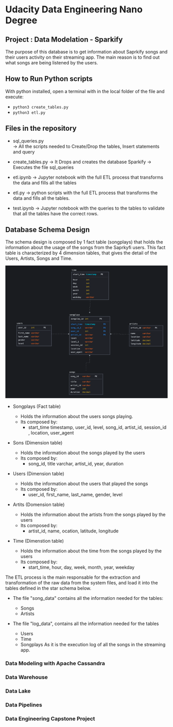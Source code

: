 # Udacity Data Engineering Nano Degree

## Project : Data Modelation - Sparkify
The purpose of this database is to get information about Saprkify songs and their users activity on their streaming app.
The main reason is to find out what songs are being listened by the users.

## How to Run Python scripts
With python installed, open a terminal with in the local folder of the file and execute:
* <code>python3 create_tables.py</code>
* <code>python3 etl.py</code>

## Files in the repository
* sql_queries.py   
    -> All the scripts needed to Create/Drop the tables, Insert statements and query

* create_tables.py 
    -> It Drops and creates the database Sparkify
    -> Executes the file sql_queries

* etl.ipynb
    -> Jupyter notebook with the full ETL process that transforms the data and fills all the tables
    
* etl.py
    -> python scripts with the full ETL process that transforms the data and fills all the tables.
    
* test.ipynb
    -> Jupyter notebook with the queries to the tables to validate that all the tables have the correct rows.
    
## Database Schema Design

The schema design is composed by 1 fact table (songplays) that holds the information about the usage of the songs from the Saprkyfi users.
This fact table is characterized by 4 dimension tables, that gives the detail of the Users, Artists, Songs and Time.

![image](/images/project_1_data_modelling_model.png)


* Songplays (Fact table)
    * Holds the information about the users songs playing.
    * Its composed by:
        * start_time timestamp, user_id, level, song_id, artist_id, session_id , location, user_agent
        
* Sons (Dimension table)
    * Holds the information about the songs played by the users
    * Its composed by:
        * song_id, title varchar, artist_id, year, duration
        
* Users (Dimension table)
    * Holds the information about the users that played the songs
    * Its composed by:
        * user_id, first_name, last_name, gender, level
        
* Artits (Domension table)
    * Holds the information about the artists from the songs played by the users
    * Its composed by:
        * artist_id, name, ocation, latitude, longitude
        
* Time (Dimenstion table)
    * Holds the information about the time from the songs played by the users
    * Its composed by:
        * start_time, hour, day, week, month, year, weekday


The ETL process is the main responsable for the extraction and transformation of the raw data from the system files, and load it into the tables defined in the star schema below.
* The file "song_data" contains all the information needed for the tables:
    * Songs
    * Artists
 
* The file "log_data", contains all the information needed for the tables
    * Users
    * Time
    * Songplays
    As it is the execution log of all the songs in the streaming app.




### Data Modeling with Apache Cassandra
### Data Warehouse
### Data Lake
### Data Pipelines
### Data Engineering Capstone Project
